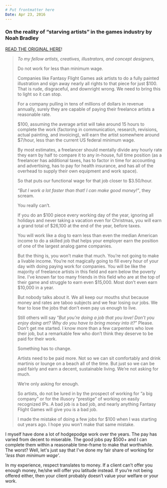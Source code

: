 ```yaml
---
# Put frontmatter here
Date: Apr 23, 2016
---
```

### On the reality of “starving artists” in the games industry by Noah Bradley

[READ THE ORIGINAL HERE](https://www.deviantart.com/users/outgoing?https://medium.com/@noahbradley/minimum-wage-artists-4f8e00024a4?mc_cid=8239af79f0&mc_eid=362e6cc95b#.9lr657gx8)!  

> _To my fellow artists, creatives, illustrators, and concept designers,_
> 
> Do not work for less than minimum wage.
> 
> Companies like Fantasy Flight Games ask artists to do a fully painted illustration and sign away nearly all rights to that piece for just $100. That is rude, disgraceful, and downright wrong. We need to bring this to light so it can stop.
> 
> For a company pulling in tens of millions of dollars in revenue annually, surely they are capable of paying their freelance artists a reasonable rate.
> 
> $100, assuming the average artist will take around 15 hours to complete the work (factoring in communication, research, revisions, actual painting, and invoicing), will earn the artist somewhere around $7/hour, less than the current US federal minimum wage.
> 
> By most estimates, a freelancer should mentally divide any hourly rate they earn by half to compare it to any in-house, full time position (as a freelancer has additional taxes, has to factor in time for accounting and advertising, has to pay for health insurance, and has all of the overhead to supply their own equipment and work space).
> 
> So that puts our functional wage for that job closer to $3.50/hour.  
>   
> _“But I work a lot faster than that! I can make good money!”_, they scream.
> 
> You really can’t.
> 
> If you do an $100 piece every working day of the year, ignoring all holidays and never taking a vacation even for Christmas, you will earn a grand total of $26,100 at the end of the year, before taxes.
> 
> You will work like a dog to earn less than even the median American income to do a skilled job that helps your employer earn the position of one of the largest analog game companies.
> 
> But the thing is, you won’t make that much. You’re not going to make a livable income. You’re not magically going to fill every hour of your day with doing paying work for companies. You will be like the majority of freelance artists in this field and earn below the poverty line. I’ve known far too many friends in this field who are at the top of their game and struggle to earn even $15,000. Most don’t even earn $10,000 in a year.
> 
> But nobody talks about it. We all keep our mouths shut because money and rates are taboo subjects and we fear losing our jobs. We fear to lose the jobs that don’t even pay us enough to live.
> 
> Still others will say “_But you’re doing a job that you love! Don’t you enjoy doing art? Why do you have to bring money into it?_” Please. Don’t get me started. I know more than a few carpenters who love their job, but a remarkable few who don’t think they deserve to be paid for their work.
> 
> Something has to change.
> 
> Artists need to be paid more. Not so we can sit comfortably and drink martinis or lounge on a beach all of the time. But just so we can be paid fairly and earn a decent, sustainable living. We’re not asking for much.
> 
> We’re only asking for enough.
> 
> So artists, do not be lured in by the prospect of working for “a big company” or for the illusory “prestige” of working on easily recognized IPs. A bad job is a bad job, and nearly anything Fantasy Flight Games will give you is a bad job.
> 
> I made the mistake of doing a few jobs for $100 when I was starting out years ago. I hope you won’t make that same mistake.

I myself have done a lot of hodgepodge work over the years. The pay has varied from decent to miserable. The good jobs pay $500+ and I can complete them within a reasonable time-frame to make that worthwhile. The worst? Well, let's just say that I've done my fair share of working for '_less than minimum wage'_.

In my experience, respect translates to money. If a client can’t offer you enough money, he/she will offer you latitude instead. If you’re not being offered either, then your client probably doesn’t value your welfare or your work.